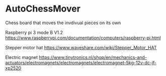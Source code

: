 # AutoChessMover
Chess board that moves the invdivual pieces on its own

Raspberry pi 3 mode B V1.2
https://www.raspberrypi.com/documentation/computers/raspberry-pi.html

Stepper motor hat
https://www.waveshare.com/wiki/Stepper_Motor_HAT

Electric magnet
https://www.tinytronics.nl/shop/en/mechanics-and-actuators/electromagnets/electromagnets/electromagnet-5kg-12v-dc-jf-xp2520
